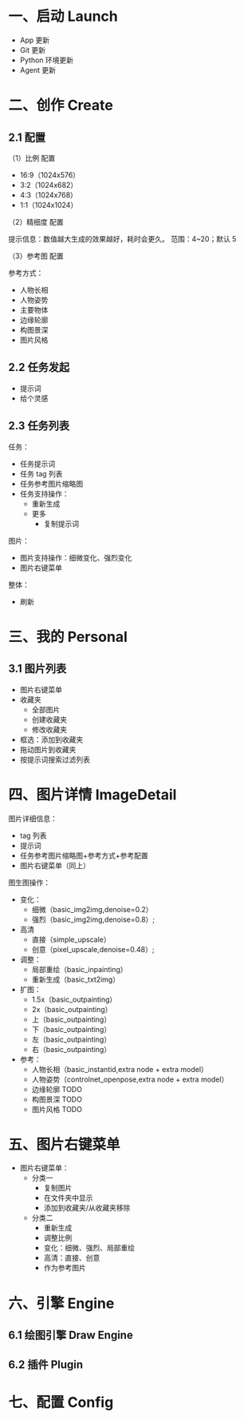 # 一、启动 Launch

- App 更新
- Git 更新
- Python 环境更新
- Agent 更新

# 二、创作 Create

## 2.1 配置

（1）比例 配置

- 16:9（1024x576）
- 3:2（1024x682）
- 4:3（1024x768）
- 1:1（1024x1024）

（2）精细度 配置

提示信息：数值越大生成的效果越好，耗时会更久。
范围：4~20；默认 5

（3）参考图 配置

参考方式：

- 人物长相
- 人物姿势
- 主要物体
- 边缘轮廓
- 构图景深
- 图片风格

## 2.2 任务发起

- 提示词
- 给个灵感

## 2.3 任务列表

任务：

- 任务提示词
- 任务 tag 列表
- 任务参考图片缩略图
- 任务支持操作：
  - 重新生成
  - 更多
    - 复制提示词

图片：

- 图片支持操作：细微变化、强烈变化
- 图片右键菜单

整体：

- 刷新

# 三、我的 Personal

## 3.1 图片列表

- 图片右键菜单
- 收藏夹
  - 全部图片
  - 创建收藏夹
  - 修改收藏夹
- 框选：添加到收藏夹
- 拖动图片到收藏夹
- 按提示词搜索过滤列表

# 四、图片详情 ImageDetail

图片详细信息：

- tag 列表
- 提示词
- 任务参考图片缩略图+参考方式+参考配置
- 图片右键菜单（同上）

图生图操作：

- 变化：
  - 细微（basic_img2img,denoise=0.2）
  - 强烈（basic_img2img,denoise=0.8）;
- 高清
  - 直接（simple_upscale）
  - 创意（pixel_upscale,denoise=0.48）;
- 调整：
  - 局部重绘（basic_inpainting）
  - 重新生成（basic_txt2img）
- 扩图：
  - 1.5x（basic_outpainting）
  - 2x（basic_outpainting）
  - 上（basic_outpainting）
  - 下（basic_outpainting）
  - 左（basic_outpainting）
  - 右（basic_outpainting）
- 参考：
  - 人物长相（basic_instantid,extra node + extra model）
  - 人物姿势（controlnet_openpose,extra node + extra model）
  - 边缘轮廓 TODO
  - 构图景深 TODO
  - 图片风格 TODO

# 五、图片右键菜单

- 图片右键菜单：
  - 分类一
    - 复制图片
    - 在文件夹中显示
    - 添加到收藏夹/从收藏夹移除
  - 分类二
    - 重新生成
    - 调整比例
    - 变化：细微、强烈、局部重绘
    - 高清：直接、创意
    - 作为参考图片

# 六、引擎 Engine

## 6.1 绘图引擎 Draw Engine

## 6.2 插件 Plugin

# 七、配置 Config
